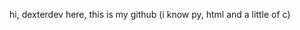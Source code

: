 hi, dexterdev here, this is my github
(i know py, html and a little of c)

<!---
DexterDv098/DexterDv098 is a ✨ special ✨ repository because its `README.md` (this file) appears on your GitHub profile.
You can click the Preview link to take a look at your changes.
--->
